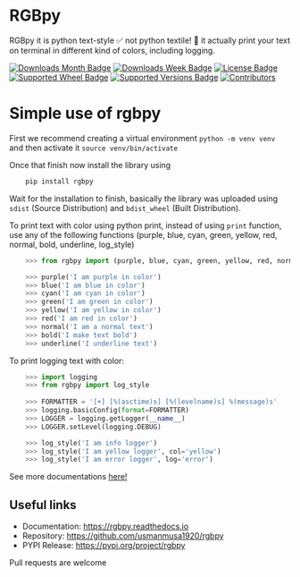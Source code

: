 # RGBpy

RGBpy it is python text-style ✅ not python textile! 🤔 it actually print your text on terminal in different kind of colors, including logging.

[![Downloads Month Badge](https://static.pepy.tech/badge/rgbpy/month)](https://pypi.org/project/rgbpy)
[![Downloads Week Badge](https://static.pepy.tech/badge/rgbpy/week)](https://pypi.org/project/rgbpy)
[![License Badge](https://img.shields.io/pypi/l/rgbpy.svg)](https://pypi.org/project/rgbpy)
[![Supported Wheel Badge](https://img.shields.io/pypi/wheel/rgbpy.svg)](https://pypi.org/project/rgbpy)
[![Supported Versions Badge](https://img.shields.io/pypi/pyversions/rgbpy.svg)](https://pypi.org/project/rgbpy)
[![Contributors](https://img.shields.io/github/contributors/usmanmusa1920/rgbpy.svg)](https://github.com/usmanmusa1920/rgbpy/graphs/contributors)

# Simple use of rgbpy

First we recommend creating a virtual environment `python -m venv venv` and then activate it `source venv/bin/activate`

Once that finish now install the library using

```sh
    pip install rgbpy
```

Wait for the installation to finish, basically the library was uploaded using `sdist` (Source Distribution) and `bdist_wheel` (Built Distribution).

To print text with color using python print, instead of using `print` function, use any of the following functions (purple, blue, cyan, green, yellow, red, normal, bold, underline, log_style)

```python
    >>> from rgbpy import (purple, blue, cyan, green, yellow, red, normal, bold, underline)

    >>> purple('I am purple in color')
    >>> blue('I am blue in color')
    >>> cyan('I am cyan in color')
    >>> green('I am green in color')
    >>> yellow('I am yellow in color')
    >>> red('I am red in color')
    >>> normal('I am a normal text')
    >>> bold('I make text bold')
    >>> underline('I underline text')
```

To print logging text with color:

```python
    >>> import logging
    >>> from rgbpy import log_style
    
    >>> FORMATTER = '[+] [%(asctime)s] [%(levelname)s] %(message)s'
    >>> logging.basicConfig(format=FORMATTER)
    >>> LOGGER = logging.getLogger(__name__)
    >>> LOGGER.setLevel(logging.DEBUG)

    >>> log_style('I am info logger')
    >>> log_style('I am yellow logger', col='yellow')
    >>> log_style('I am error logger', log='error')
```

See more documentations <a href="https://rgbpy.readthedocs.io">here!</a>

## Useful links

-   Documentation: https://rgbpy.readthedocs.io
-   Repository: https://github.com/usmanmusa1920/rgbpy
-   PYPI Release: https://pypi.org/project/rgbpy

Pull requests are welcome
